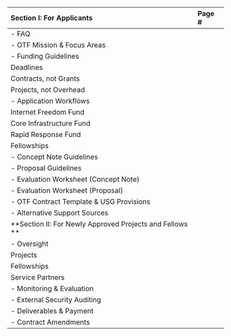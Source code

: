 | Section I: For Applicants | Page \# |
| :--- | :--- |
| - FAQ |  |
| - OTF Mission & Focus Areas  |  |
| - Funding Guidelines |  |
|          Deadlines |  |
|          Contracts, not Grants |  |
|          Projects, not Overhead |  |
| - Application Workflows |  |
|          Internet Freedom Fund |  |
|          Core Infrastructure Fund |  |
|          Rapid Response Fund  |  |
|          Fellowships |  |
| - Concept Note Guidelines |  |
| - Proposal Guidelines |  |
| - Evaluation Worksheet \(Concept Note\) |  |
| - Evaluation Worksheet \(Proposal\) |  |
| - OTF Contract Template & USG Provisions |  |
| - Alternative Support Sources |  |
| **Section II: For Newly Approved Projects and Fellows ** |  |
| - Oversight |  |
|          Projects |  |
|          Fellowships |  |
|          Service Partners |  |
| - Monitoring & Evaluation |  |
| - External Security Auditing |  |
| - Deliverables & Payment |  |
| - Contract Amendments |  |





